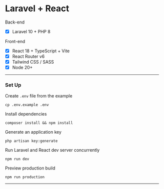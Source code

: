 # Laravel + React 

Back-end 
- [x] Laravel 10 + PHP 8

Front-end 
- [x] React 18 + TypeScript + Vite
- [x] React Router v6
- [x] Tailwind CSS / SASS
- [x] Node 20+

---

### Set Up 

Create `.env` file from the example
```
cp .env.example .env
```

Install dependencies 
```
composer install && npm install
``` 

Generate an application key
```
php artisan key:generate
```

Run Laravel and React dev server concurrently
```
npm run dev
``` 

Preview production build 
```
npm run production
``` 

---
